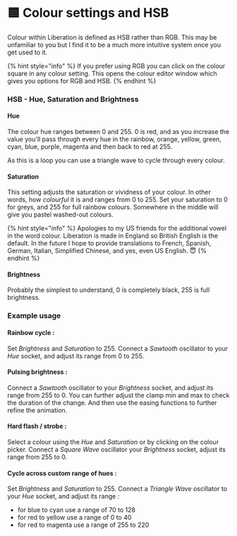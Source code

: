 # 🟦 Colour settings and HSB

Colour within Liberation is defined as HSB rather than RGB. This may be unfamiliar to you but I find it to be a much more intuitive system once you get used to it.&#x20;

{% hint style="info" %}
If you prefer using RGB you can click on the colour square in any colour setting. This opens the colour editor window which gives you options for RGB and HSB.&#x20;
{% endhint %}

### HSB - Hue, Saturation and Brightness

#### Hue &#x20;

The colour hue ranges between 0 and 255. 0 is red, and as you increase the value you'll pass through every hue in the rainbow, orange, yellow, green, cyan, blue, purple, magenta and then back to red at 255.&#x20;

As this is a loop you can use a triangle wave to cycle through every colour.&#x20;

#### Saturation

This setting adjusts the saturation or vividness of your colour. In other words, how _colourful_ it is and ranges from 0 to 255. Set your saturation to 0 for greys, and 255 for full rainbow colours. Somewhere in the middle will give you pastel washed-out colours.&#x20;

{% hint style="info" %}
Apologies to my US friends for the additional vowel in the word colour. Liberation is made in England so British English is the default. In the future I hope to provide translations to French, Spanish, German, Italian, Simplified Chinese, and yes, even US English. :innocent:
{% endhint %}

#### Brightness

Probably the simplest to understand, 0 is completely black, 255 is full brightness.&#x20;

### Example usage

#### Rainbow cycle :&#x20;

Set _Brightness_ and _Saturation_ to 255. Connect a _Sawtooth_ oscillator to your _Hue_ socket, and adjust its range from 0 to 255.&#x20;

#### Pulsing brightness :&#x20;

Connect a _Sawtooth_ oscillator to your _Brightness_ socket, and adjust its range from 255 to 0. You can further adjust the clamp min and max to check the duration of the change. And then use the easing functions to further refine the animation.&#x20;

#### Hard flash / strobe :&#x20;

Select a colour using the _Hue_ and _Saturation_ or by clicking on the colour picker. Connect a _Square Wave_ oscillator your _Brightness_ socket, adjust its range from 255 to 0.&#x20;

#### Cycle across custom range of hues :&#x20;

Set _Brightness_ and _Saturation_ to 255. Connect a _Triangle Wave_ oscillator to your _Hue_ socket, and adjust its range :&#x20;

* for blue to cyan use a range of 70 to 128
* for red to yellow use a range of 0 to 40
* for red to magenta use a range of 255 to 220



